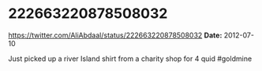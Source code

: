 # 222663220878508032
https://twitter.com/AliAbdaal/status/222663220878508032
**Date:** 2012-07-10

Just picked up a river Island shirt from a charity shop for 4 quid #goldmine
